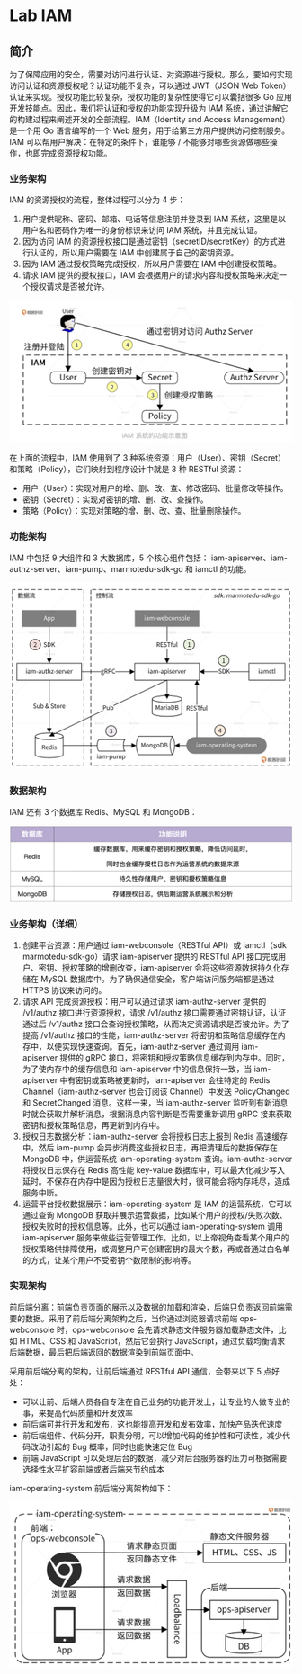 # Lab IAM

## 简介

为了保障应用的安全，需要对访问进行认证、对资源进行授权。那么，要如何实现访问认证和资源授权呢？认证功能不复杂，可以通过 JWT（JSON  Web Token）认证来实现。授权功能比较复杂，授权功能的复杂性使得它可以囊括很多 Go 应用开发技能点。因此，我们将认证和授权的功能实现升级为 IAM 系统，通过讲解它的构建过程来阐述开发的全部流程。IAM（Identity and Access Management）是一个用 Go 语言编写的一个 Web 服务，用于给第三方用户提供访问控制服务。IAM 可以帮用户解决：在特定的条件下，谁能够 / 不能够对哪些资源做哪些操作，也即完成资源授权功能。

### 业务架构

IAM 的资源授权的流程，整体过程可以分为 4 步：

1. 用户提供昵称、密码、邮箱、电话等信息注册并登录到 IAM 系统，这里是以用户名和密码作为唯一的身份标识来访问 IAM 系统，并且完成认证。
2. 因为访问 IAM  的资源授权接口是通过密钥（secretID/secretKey）的方式进行认证的，所以用户需要在 IAM 中创建属于自己的密钥资源。
3. 因为 IAM 通过授权策略完成授权，所以用户需要在 IAM 中创建授权策略。
4. 请求 IAM 提供的授权接口，IAM 会根据用户的请求内容和授权策略来决定一个授权请求是否被允许。

<img src="figures/image-20220321195906853.png" alt="image-20220321195906853" style="zoom:50%;" />

在上面的流程中，IAM 使用到了 3  种系统资源：用户（User）、密钥（Secret）和策略（Policy），它们映射到程序设计中就是 3 种 RESTful  资源：

- 用户（User）：实现对用户的增、删、改、查、修改密码、批量修改等操作。
- 密钥（Secret）：实现对密钥的增、删、改、查操作。
- 策略（Policy）：实现对策略的增、删、改、查、批量删除操作。

### 功能架构

IAM 中包括 9 大组件和 3 大数据库，5 个核心组件包括： iam-apiserver、iam-authz-server、iam-pump、marmotedu-sdk-go 和 iamctl 的功能。

<img src="figures/image-20220321200425532.png" alt="image-20220321200425532" style="zoom:50%;" />

### 数据架构

IAM 还有 3 个数据库 Redis、MySQL 和 MongoDB：

<img src="figures/image-20220321200607935.png" alt="image-20220321200607935" style="zoom:50%;" />

### 业务架构（详细）

1. 创建平台资源：用户通过 iam-webconsole（RESTful API）或 iamctl（sdk marmotedu-sdk-go）请求  iam-apiserver 提供的 RESTful API 接口完成用户、密钥、授权策略的增删改查，iam-apiserver  会将这些资源数据持久化存储在 MySQL 数据库中。为了确保通信安全，客户端访问服务端都是通过 HTTPS 协议来访问的。
2. 请求 API 完成资源授权：用户可以通过请求 iam-authz-server 提供的 /v1/authz 接口进行资源授权，请求  /v1/authz 接口需要通过密钥认证，认证通过后 /v1/authz 接口会查询授权策略，从而决定资源请求是否被允许。为了提高  /v1/authz 接口的性能，iam-authz-server 将密钥和策略信息缓存在内存中，以便实现快速查询。首先，iam-authz-server 通过调用 iam-apiserver 提供的 gRPC 接口，将密钥和授权策略信息缓存到内存中。同时，为了使内存中的缓存信息和 iam-apiserver 中的信息保持一致，当 iam-apiserver 中有密钥或策略被更新时，iam-apiserver 会往特定的 Redis  Channel（iam-authz-server 也会订阅该 Channel）中发送 PolicyChanged 和 SecretChanged 消息。这样一来，当 iam-authz-server 监听到有新消息时就会获取并解析消息，根据消息内容判断是否需要重新调用 gRPC 接来获取密钥和授权策略信息，再更新到内存中。
3. 授权日志数据分析：iam-authz-server 会将授权日志上报到 Redis 高速缓存中，然后 iam-pump 会异步消费这些授权日志，再把清理后的数据保存在 MongoDB 中，供运营系统 iam-operating-system 查询。iam-authz-server 将授权日志保存在 Redis 高性能  key-value  数据库中，可以最大化减少写入延时。不保存在内存中是因为授权日志量很大时，很可能会将内存耗尽，造成服务中断。
4. 运营平台授权数据展示：iam-operating-system 是 IAM 的运营系统，它可以通过查询 MongoDB  获取并展示运营数据，比如某个用户的授权/失败次数、授权失败时的授权信息等。此外，也可以通过 iam-operating-system 调用 iam-apiserver 服务来做些运营管理工作。比如，以上帝视角查看某个用户的授权策略供排障使用，或调整用户可创建密钥的最大个数，再或者通过白名单的方式，让某个用户不受密钥个数限制的影响等。

### 实现架构

前后端分离：前端负责页面的展示以及数据的加载和渲染，后端只负责返回前端需要的数据。采用了前后端分离架构之后，当你通过浏览器请求前端 ops-webconsole 时，ops-webconsole 会先请求静态文件服务器加载静态文件，比如 HTML、CSS 和  JavaScript，然后它会执行 JavaScript，通过负载均衡请求后端数据，最后把后端返回的数据渲染到前端页面中。

采用前后端分离的架构，让前后端通过 RESTful API 通信，会带来以下 5  点好处：

- 可以让前、后端人员各自专注在自己业务的功能开发上，让专业的人做专业的事，来提高代码质量和开发效率
- 前后端可并行开发和发布，这也能提高开发和发布效率，加快产品迭代速度
- 前后端组件、代码分开，职责分明，可以增加代码的维护性和可读性，减少代码改动引起的 Bug 概率，同时也能快速定位 Bug
- 前端 JavaScript 可以处理后台的数据，减少对后台服务器的压力可根据需要选择性水平扩容前端或者后端来节约成本

iam-operating-system 前后端分离架构如下：

<img src="figures/image-20220321201742992.png" alt="image-20220321201742992" style="zoom:50%;" />





